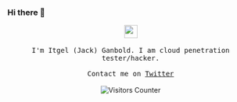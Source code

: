### Hi there 👋

<p align="center">
  <img src="https://user-images.githubusercontent.com/5679180/79618120-0daffb80-80be-11ea-819e-d2b0fa904d07.gif" width="27px">
  <br><br>
  <samp>
I'm Itgel (Jack) Ganbold. I am cloud penetration tester/hacker.
     <br><br>Contact me on <a href="https://twitter.com/itgel_ganbold">Twitter</a>
  </samp>
<br><br>
    <img src="https://visitor-badge.glitch.me/badge?page_id=itgel.ganbold" alt="Visitors Counter">
</p>

<!--
**iganbold/iganbold** is a ✨ _special_ ✨ repository because its `README.md` (this file) appears on your GitHub profile.

Here are some ideas to get you started:

- 🔭 I’m currently working on ...
- 🌱 I’m currently learning ...
- 👯 I’m looking to collaborate on ...
- 🤔 I’m looking for help with ...
- 💬 Ask me about ...
- 📫 How to reach me: ...
- 😄 Pronouns: ...
- ⚡ Fun fact: ...
-->

